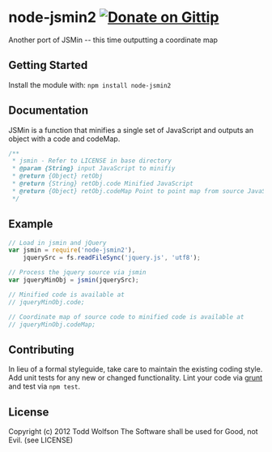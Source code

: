 # node-jsmin2 [![Donate on Gittip](http://badgr.co/gittip/twolfson.png)](https://www.gittip.com/twolfson/)

Another port of JSMin -- this time outputting a coordinate map

## Getting Started
Install the module with: `npm install node-jsmin2`

## Documentation
JSMin is a function that minifies a single set of JavaScript and outputs an object with a code and codeMap.
```js
/**
 * jsmin - Refer to LICENSE in base directory
 * @param {String} input JavaScript to minifiy
 * @return {Object} retObj
 * @return {String} retObj.code Minified JavaScript
 * @return {Object} retObj.codeMap Point to point map from source JavaScript to minified JavaScript
 */
```

## Example
```js
// Load in jsmin and jQuery
var jsmin = require('node-jsmin2'),
    jquerySrc = fs.readFileSync('jquery.js', 'utf8');

// Process the jquery source via jsmin
var jqueryMinObj = jsmin(jquerySrc);

// Minified code is available at
// jqueryMinObj.code;

// Coordinate map of source code to minified code is available at
// jqueryMinObj.codeMap;
```

## Contributing
In lieu of a formal styleguide, take care to maintain the existing coding style. Add unit tests for any new or changed functionality. Lint your code via [grunt](http://gruntjs.com/) and test via `npm test`.

## License
Copyright (c) 2012 Todd Wolfson
The Software shall be used for Good, not Evil. (see LICENSE)
